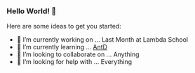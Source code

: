 ### Hello World! 👋



Here are some ideas to get you started:

- 🔭 I’m currently working on ... Last Month at Lambda School
- 🌱 I’m currently learning ... [AntD](https://ant.design/)
- 👯 I’m looking to collaborate on ... Anything
- 🤔 I’m looking for help with ... Everything
